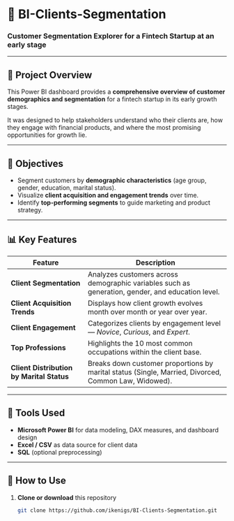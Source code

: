 # 💼 BI-Clients-Segmentation  
### Customer Segmentation Explorer for a Fintech Startup at an early stage 

---

## 🧭 Project Overview  

This Power BI dashboard provides a **comprehensive overview of customer demographics and segmentation** for a fintech startup in its early growth stages.  

It was designed to help stakeholders understand who their clients are, how they engage with financial products, and where the most promising opportunities for growth lie.  

---

## 🎯 Objectives  

- Segment customers by **demographic characteristics** (age group, gender, education, marital status).  
- Visualize **client acquisition and engagement trends** over time.  
- Identify **top-performing segments** to guide marketing and product strategy.  

---

## 📊 Key Features  

| Feature | Description |
|----------|-------------|
| **Client Segmentation** | Analyzes customers across demographic variables such as generation, gender, and education level. |
| **Client Acquisition Trends** | Displays how client growth evolves month over month or year over year. |
| **Client Engagement** | Categorizes clients by engagement level — *Novice*, *Curious*, and *Expert*. |
| **Top Professions** | Highlights the 10 most common occupations within the client base. |
| **Client Distribution by Marital Status** | Breaks down customer proportions by marital status (Single, Married, Divorced, Common Law, Widowed). |

---

## 🧰 Tools Used  

- **Microsoft Power BI** for data modeling, DAX measures, and dashboard design  
- **Excel / CSV** as data source for client data  
- **SQL** (optional preprocessing)  

---

## 🚀 How to Use  

1. **Clone or download** this repository  
   ```bash
   git clone https://github.com/ikenigs/BI-Clients-Segmentation.git
